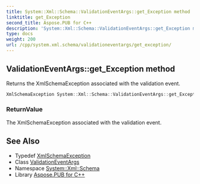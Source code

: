 ```yaml
---
title: System::Xml::Schema::ValidationEventArgs::get_Exception method
linktitle: get_Exception
second_title: Aspose.PUB for C++
description: 'System::Xml::Schema::ValidationEventArgs::get_Exception method. Returns the XmlSchemaException associated with the validation event in C++.'
type: docs
weight: 200
url: /cpp/system.xml.schema/validationeventargs/get_exception/
---
```

## ValidationEventArgs::get_Exception method


Returns the XmlSchemaException associated with the validation event.

```cpp
XmlSchemaException System::Xml::Schema::ValidationEventArgs::get_Exception()
```


### ReturnValue

The XmlSchemaException associated with the validation event.

## See Also

* Typedef [XmlSchemaException](../../xmlschemaexception/)
* Class [ValidationEventArgs](../)
* Namespace [System::Xml::Schema](../../)
* Library [Aspose.PUB for C++](../../../)
